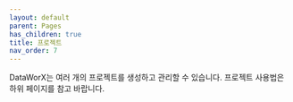 ```yaml
---
layout: default
parent: Pages
has_children: true
title: 프로젝트
nav_order: 7
---
```


DataWorX는 여러 개의 프로젝트를 생성하고 관리할 수 있습니다. 프로젝트 사용법은 하위 페이지를 참고 바랍니다.